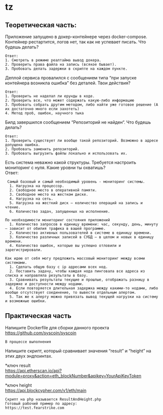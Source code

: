 # tz

## Теоретическая часть:

Приложение запущено в докер-контейнере через docker-compose.  
Контейнер рестартится, логов нет, так как не успевает писать. Что будешь делать?  

    Ответ:  
    1. Смотреть в режиме реалтайма вывод докера.  
    2. Проверить права файла на запись (всякое бывает).  
    3. Пробовать делать задержки в скрипте на каждом пункте.  


Деплой сервиса провалился с сообщением типа “при запуске контейнера возникла ошибка” без деталей. Твои действия? 

    Ответ:  
    1. Проверить не наделал ли ерунды в коде.  
    2. Проверить все, что может содержать какую-либо информацию  
    3. Пробовать собрать другим методом, либо найти уже готовое решение (А их достаточно много если захотеть)  
    4. Метод проб, ошибок, научного тыка  


Билд завершился сообщением “Репозиторий не найден“. Что будешь делать?   

    Ответ:  
    1. Проверить существует ли вообще такой репозиторий. Возможно в адресе допущена ошибка.  
    2. Пробовать заменить репозиторий.  
    3. Пробовать выгрузить файлы локально и использовать их.  



Есть система неважно какой структуры. Требуется настроить мониторинг с нуля. Какие уровни ты охватишь?  
  Ответ:

     Самый базовый и самый необходимый уровень - мониторинг системы.  
      1. Нагрузка на процессор.  
      2. Свободное место в оперативной памяти.  
      3. Свободное место на жестком диске.  
      4. Нагрузка на сеть.  
      5. Нагрузка на жесткий диск — количество операций на запись и чтение.  
      6. Количество задач, запущенных на исполнение.  
      
    По необходимости мониторинг состояния приложений  
      1. Количество запросов в единицу времени: час, секунду, день, минуту — зависит от обилия трафика в вашей программе.  
      2. Количество активных пользователей в системе в единицу времени.  
      3. Количество различных записей в СУБД — в целом и новых в единицу времени.  
      4. Количество ошибок, которые вы успешно отловили и зарегистрировали.  
      
    Как идею от себя могу предложить массовый мониторинг между всеми системами.  
      1. Сделать общую базу с ip адресами всех нод.  
      2. Поставить задачу, чтобы каждая нода пинговала все адреса из списка и направляла результаты в базу.  
      3. Сравнивать результаты текущие и прошлые, отображать разницу в задержке и доступности между нодами.  
      4. Если повторяется длительная задержка между какими-то нодами, либо вообще отсутствует соединение, то вывести отдельным алертом.  
      5. Так же к алерту можно привязать вывод текущей нагрузки на систему и возможные ошибки.  

## Практическая часть

Напишите Dockerfile для сборки данного проекта https://github.com/syscoin/syscoin  
  
    В процессе выполнения

Напишите скрипт, который сравнивает значения “result” и “height” на этих двух эндпоинтах.  

  *ключ result  
  https://api.etherscan.io/api?module=proxy&action=eth_blockNumber&apikey=YourApiKeyToken  
  
  *ключ height  
  https://api.blockcypher.com/v1/eth/main  
  
    Скрипт на php называется ResultAndHeight.php
    Готовый рабочий пример по адресу: 
    https://test.fearstrike.com
